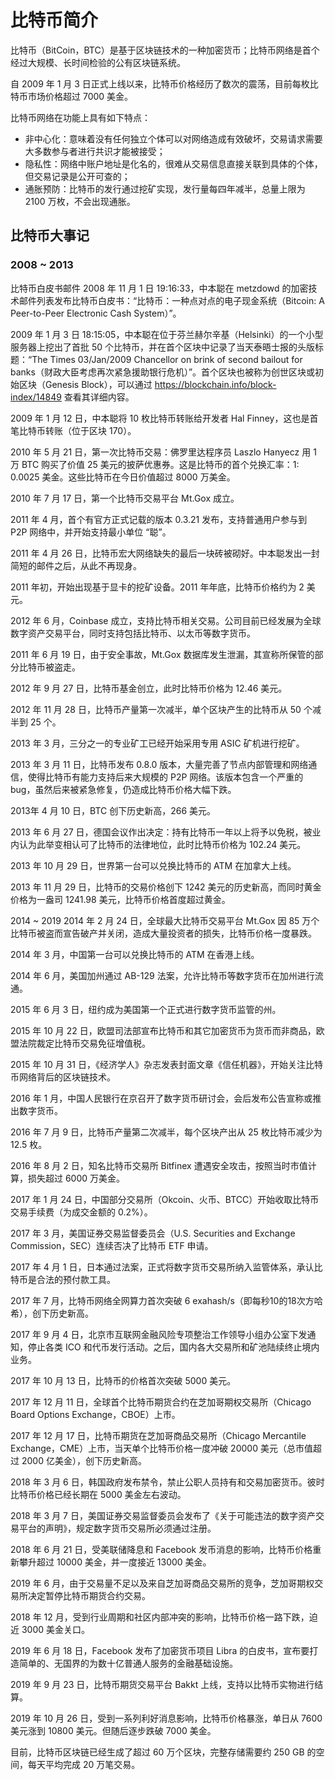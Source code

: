 # 比特币简介


比特币（BitCoin，BTC）是基于区块链技术的一种加密货币；比特币网络是首个经过大规模、长时间检验的公有区块链系统。


自 2009 年 1 月 3 日正式上线以来，比特币价格经历了数次的震荡，目前每枚比特币市场价格超过 7000 美金。

比特币网络在功能上具有如下特点：

- 非中心化：意味着没有任何独立个体可以对网络造成有效破坏，交易请求需要大多数参与者进行共识才能被接受；
- 隐私性：网络中账户地址是化名的，很难从交易信息直接关联到具体的个体，但交易记录是公开可查的；
- 通胀预防：比特币的发行通过挖矿实现，发行量每四年减半，总量上限为 2100 万枚，不会出现通胀。


## 比特币大事记
### 2008 ~ 2013

比特币白皮书邮件
2008 年 11 月 1 日 19:16:33，中本聪在 metzdowd 的加密技术邮件列表发布比特币白皮书：“比特币：一种点对点的电子现金系统（Bitcoin: A Peer-to-Peer Electronic Cash System）”。

2009 年 1 月 3 日 18:15:05，中本聪在位于芬兰赫尔辛基（Helsinki）的一个小型服务器上挖出了首批 50 个比特币，并在首个区块中记录了当天泰晤士报的头版标题：“The Times 03/Jan/2009 Chancellor on brink of second bailout for banks（财政大臣考虑再次紧急援助银行危机）”。首个区块也被称为创世区块或初始区块（Genesis Block），可以通过 https://blockchain.info/block-index/14849 查看其详细内容。

2009 年 1 月 12 日，中本聪将 10 枚比特币转账给开发者 Hal Finney，这也是首笔比特币转账（位于区块 170）。

2010 年 5 月 21 日，第一次比特币交易：佛罗里达程序员 Laszlo Hanyecz 用 1 万 BTC 购买了价值 25 美元的披萨优惠券。这是比特币的首个兑换汇率：1: 0.0025 美金。这些比特币在今日价值超过 8000 万美金。

2010 年 7 月 17 日，第一个比特币交易平台 Mt.Gox 成立。

2011 年 4 月，首个有官方正式记载的版本 0.3.21 发布，支持普通用户参与到 P2P 网络中，并开始支持最小单位 “聪”。

2011 年 4 月 26 日，比特币宏大网络缺失的最后一块砖被砌好。中本聪发出一封简短的邮件之后，从此不再现身。

2011 年初，开始出现基于显卡的挖矿设备。2011 年年底，比特币价格约为 2 美元。

2012 年 6 月，Coinbase 成立，支持比特币相关交易。公司目前已经发展为全球数字资产交易平台，同时支持包括比特币、以太币等数字货币。

2011 年 6 月 19 日，由于安全事故，Mt.Gox 数据库发生泄漏，其宣称所保管的部分比特币被盗走。

2012 年 9 月 27 日，比特币基金创立，此时比特币价格为 12.46 美元。

2012 年 11 月 28 日，比特币产量第一次减半，单个区块产生的比特币从 50 个减半到 25 个。

2013 年 3 月，三分之一的专业矿工已经开始采用专用 ASIC 矿机进行挖矿。

2013 年 3 月 11 日，比特币发布 0.8.0 版本，大量完善了节点内部管理和网络通信，使得比特币有能力支持后来大规模的 P2P 网络。该版本包含一个严重的 bug，虽然后来被紧急修复，仍造成比特币价格大幅下跌。

2013年 4 月 10 日，BTC 创下历史新高，266 美元。

2013 年 6 月 27 日，德国会议作出决定：持有比特币一年以上将予以免税，被业内认为此举变相认可了比特币的法律地位，此时比特币价格为 102.24 美元。

2013 年 10 月 29 日，世界第一台可以兑换比特币的 ATM 在加拿大上线。

2013 年 11 月 29 日，比特币的交易价格创下 1242 美元的历史新高，而同时黄金价格为一盎司 1241.98 美元，比特币价格首度超过黄金。

2014 ~ 2019
2014 年 2 月 24 日，全球最大比特币交易平台 Mt.Gox 因 85 万个比特币被盗而宣告破产并关闭，造成大量投资者的损失，比特币价格一度暴跌。

2014 年 3 月，中国第一台可以兑换比特币的 ATM 在香港上线。

2014 年 6 月，美国加州通过 AB-129 法案，允许比特币等数字货币在加州进行流通。

2015 年 6 月 3 日，纽约成为美国第一个正式进行数字货币监管的州。

2015 年 10 月 22 日，欧盟司法部宣布比特币和其它加密货币为货币而非商品，欧盟法院裁定比特币交易免征增值税。

2015 年 10 月 31 日，《经济学人》杂志发表封面文章《信任机器》，开始关注比特币网络背后的区块链技术。

2016 年 1 月，中国人民银行在京召开了数字货币研讨会，会后发布公告宣称或推出数字货币。

2016 年 7 月 9 日，比特币产量第二次减半，每个区块产出从 25 枚比特币减少为 12.5 枚。

2016 年 8 月 2 日，知名比特币交易所 Bitfinex 遭遇安全攻击，按照当时市值计算，损失超过 6000 万美金。

2017 年 1 月 24 日，中国部分交易所（Okcoin、火币、BTCC）开始收取比特币交易手续费（为成交金额的 0.2%）。

2017 年 3 月，美国证券交易监督委员会（U.S. Securities and Exchange Commission，SEC）连续否决了比特币 ETF 申请。

2017 年 4 月 1 日，日本通过法案，正式将数字货币交易所纳入监管体系，承认比特币是合法的预付款工具。

2017 年 7 月，比特币网络全网算力首次突破 6 exahash/s（即每秒10的18次方哈希），创下历史新高。

2017 年 9 月 4 日，北京市互联网金融风险专项整治工作领导小组办公室下发通知，停止各类 ICO 和代币发行活动。之后，国内各大交易所和矿池陆续终止境内业务。

2017 年 10 月 13 日，比特币的价格首次突破 5000 美元。

2017 年 12 月 11 日，全球首个比特币期货合约在芝加哥期权交易所（Chicago Board Options Exchange，CBOE）上市。

2017 年 12 月 17 日，比特币期货在芝加哥商品交易所（Chicago Mercantile Exchange，CME）上市，当天单个比特币价格一度冲破 20000 美元（总市值超过 2000 亿美金），创下历史新高。

2018 年 3 月 6 日，韩国政府发布禁令，禁止公职人员持有和交易加密货币。彼时比特币价格已经长期在 5000 美金左右波动。

2018 年 3 月 7 日，美国证券交易监督委员会发布了《关于可能违法的数字资产交易平台的声明》，规定数字货币交易所必须通过注册。

2018 年 6 月 21 日，受美联储降息和 Facebook 发币消息的影响，比特币价格重新攀升超过 10000 美金，并一度接近 13000 美金。

2019 年 6 月，由于交易量不足以及来自芝加哥商品交易所的竞争，芝加哥期权交易所决定暂停比特币期货合约交易。

2018 年 12 月，受到行业周期和社区内部冲突的影响，比特币价格一路下跌，迫近 3000 美金关口。

2019 年 6 月 18 日，Facebook 发布了加密货币项目 Libra 的白皮书，宣布要打造简单的、无国界的为数十亿普通人服务的金融基础设施。

2019 年 9 月 23 日，比特币期货交易平台 Bakkt 上线，支持以比特币实物进行结算。

2019 年 10 月 26 日，受到一系列利好消息影响，比特币价格暴涨，单日从 7600 美元涨到 10800 美元。但随后逐步跌破 7000 美金。

目前，比特币区块链已经生成了超过 60 万个区块，完整存储需要约 250 GB 的空间，每天平均完成 20 万笔交易。
